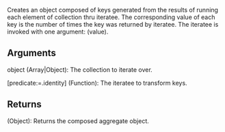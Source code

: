 Creates an object composed of keys generated from the results of running each element of collection thru iteratee. The corresponding value of each key is the number of times the key was returned by iteratee. The iteratee is invoked with one argument: (value).


## Arguments
object (Array|Object): The collection to iterate over.

[predicate:=.identity] (Function): The iteratee to transform keys.


## Returns
(Object): Returns the composed aggregate object.
